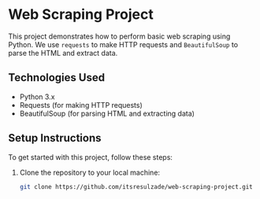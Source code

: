# Web Scraping Project

This project demonstrates how to perform basic web scraping using Python. We use `requests` to make HTTP requests and `BeautifulSoup` to parse the HTML and extract data.

## Technologies Used
- Python 3.x
- Requests (for making HTTP requests)
- BeautifulSoup (for parsing HTML and extracting data)

## Setup Instructions
To get started with this project, follow these steps:

1. Clone the repository to your local machine:
   ```bash
   git clone https://github.com/itsresulzade/web-scraping-project.git
